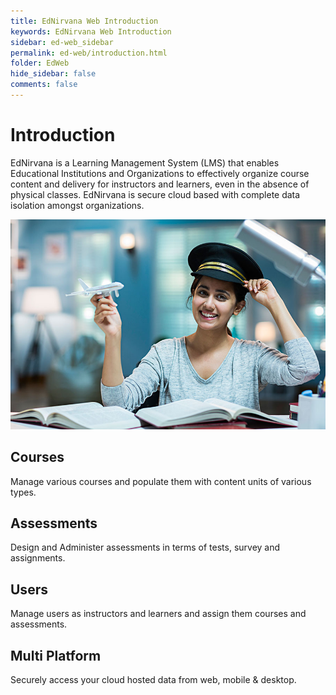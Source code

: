 ```yaml
---
title: EdNirvana Web Introduction
keywords: EdNirvana Web Introduction
sidebar: ed-web_sidebar
permalink: ed-web/introduction.html
folder: EdWeb
hide_sidebar: false
comments: false
---
```



# Introduction

EdNirvana is a Learning Management System (LMS) that enables Educational Institutions and Organizations to effectively organize course content and delivery for instructors and learners, even in the absence of physical classes. EdNirvana is secure cloud based with complete data isolation amongst organizations.

![](/images/LMS-banner.jpg)


## Courses

Manage various courses and populate them with content units of various types.


## Assessments

Design and Administer assessments in terms of tests, survey and assignments.


## Users

Manage users as instructors and learners and assign them courses and assessments.


## Multi Platform

Securely access your cloud hosted data from web, mobile & desktop.

